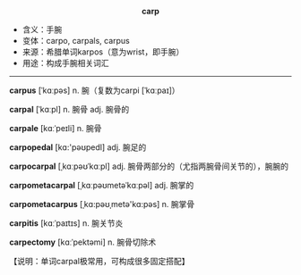 
**<center>carp</center>**

- <span class="definition">含义：手腕</span>
- <span class="definition">变体：carpo, carpals, carpus</span>
- <span class="definition">来源：希腊单词karpos（意为wrist，即手腕）</span>
- <span class="definition">用途：构成手腕相关词汇</span>


---


<span class="vocabulary">**carpus**</span> [ˈkɑːpəs] n. 腕（复数为carpi [ˈkɑːpaɪ]）

<span class="vocabulary">**carpal**</span> [ˈkɑːpl] n. 腕骨 adj. 腕骨的

<span class="vocabulary">**carpale**</span> [kɑːˈpeɪli] n. 腕骨

<span class="vocabulary">**carpopedal**</span> [kɑ:'pəʊpedl] adj. 腕足的

<span class="vocabulary">**carpocarpal**</span> [ˌkɑːpəʊˈkɑːpl] adj. 腕骨两部分的（尤指两腕骨间关节的），腕腕的

<span class="vocabulary">**carpometacarpal**</span> [ˌkɑːpəʊmetəˈkɑːpəl] adj. 腕掌的

<span class="vocabulary">**carpometacarpus**</span> [ˌkɑ:pəʊˌmetә'kɑ:pәs] n. 腕掌骨

<span class="vocabulary">**carpitis**</span> [kɑːˈpaɪtɪs] n. 腕关节炎

<span class="vocabulary">**carpectomy**</span> [kɑːˈpektəmi] n. 腕骨切除术

【说明：单词carpal极常用，可构成很多固定搭配】
